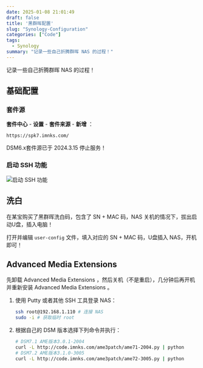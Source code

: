 ```yaml
---
date: 2025-01-08 21:01:49
draft: false
title: '黑群晖配置'
slug: "Synology-Configuration"
categories: ["Code"]
tags: 
  - Synology
summary: "记录一些自己折腾群晖 NAS 的过程！"
---
```

记录一些自己折腾群晖 NAS 的过程！

## 基础配置

### 套件源

**套件中心** - **设置** - **套件来源** - **新增** ：

```
https://spk7.imnks.com/
```
<p class="note note-info">DSM6.x套件源已于 2024.3.15 停止服务！</p>

### 启动 SSH 功能

![启动 SSH 功能](https://s3.xwoniu.com/blog/posts/b7bfaf3b7cd97f3e5b9f019da0baf798.webp?mark=blog/Xwoniu-LOGO.png&mark-pos=0.96,0.96&mark-pct=0.2&mark-alpha=0.5)

## 洗白

在某宝购买了黑群晖洗白码，包含了 SN + MAC 码，NAS 关机的情况下，拔出启动U盘，插入电脑！

打开并编辑 `user-config` 文件，填入对应的 SN + MAC 码，U盘插入 NAS，开机即可！

## Advanced Media Extensions

先卸载 Advanced Media Extensions ，然后关机（不是重启），几分钟后再开机并重新安装 Advanced Media Extensions 。

1. 使用 Putty 或者其他 SSH 工具登录 NAS：

   ```bash
   ssh root@192.168.1.110 # 连接 NAS 
   sudo -i # 获取临时 root
   ```

2. 根据自己的 DSM 版本选择下列命令并执行：

   ```bash
   # DSM7.1 AME版本3.0.1-2004
   curl -L http://code.imnks.com/ame3patch/ame71-2004.py | python
   # DSM7.2 AME版本3.1.0-3005
   curl -L http://code.imnks.com/ame3patch/ame72-3005.py | python
   ```
